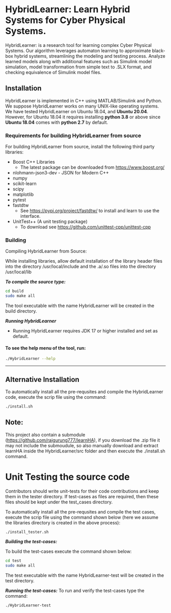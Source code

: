 # HybridLearner: Learn Hybrid Systems for Cyber Physical Systems.
HybridLearner: is a research tool for learning complex Cyber Physical Systems. 
Our algorithm leverages automaton learning to approximate black-box hybrid systems, streamlining the modeling 
and testing process. Analyze learned models along with additional features such as Simulink model simulation, model 
transformation from simple text to .SLX format, and checking equivalence of Simulink model files.

Installation
------------
HybridLearner is implemented in C++ using MATLAB/Simulink and Python. 
We suppose HybridLearner works on many UNIX-like operating systems. 
We have tested HybridLearner on Ubuntu 18.04, and **Ubuntu 20.04**. 
However, for Ubuntu 18.04 it requires installing **python 3.8** or above since **Ubuntu 18.04** comes with **python 2.7** by default.

### Requirements for building HybridLearner from source
For building HybridLearner from source, install the following third party libraries:
- Boost C++ Libraries
  - The latest package can be downloaded from https://www.boost.org/
- nlohmann-json3-dev - JSON for Modern C++
- numpy
- scikit-learn
- scipy
- matplotlib
- pytest
- fastdtw
  - See https://pypi.org/project/fastdtw/ to install and learn to use the interface.
- UnitTest++ (A unit testing package)
  - To download see https://github.com/unittest-cpp/unittest-cpp




### Building 
Compiling HybridLearner from Source:

While installing libraries, allow default installation of the library header files into the directory /usr/local/include and the .a/.so files into the directory /usr/local/lib

***To compile the source type:***
```sh
cd build
sudo make all
```
The tool executable with the name HybridLearner will be created in the build directory.

***Running HybridLearner***
- Running HybridLearner requires JDK 17 or higher installed and set as default.


#### To see the help menu of the tool, run:
```sh
./HybridLearner --help
```
***********
Alternative Installation
-------------------------
To automatically install all the pre-requsites and compile the HybridLearner code, execute the scrip file using the command:
```sh
./install.sh
```

Note:
-------------------------
This project also contain a submodule (https://github.com/rajgurung777/learnHA), if you download the .zip file it may 
not include the submoudule, so also manually download and extract learnHA inside the HybridLearner/src folder and 
then execute the ./install.sh command. 


# Unit Testing the source code
Contributors should write unit-tests for their code contributions and keep them in the tester directory.
If test-cases as files are required, then these files should be kept under the test_cases directory.

To automatically install all the pre-requsites and compile the test cases, execute the scrip file using the command 
shown below (here we assume the libraries directory is created in the above process):
```sh
./install_tester.sh
```
***Building the test-cases:***

To build the test-cases execute the command shown below:
```sh
cd test
sudo make all
```
The test executable with the name HybridLearner-test will be created in the test directory.

***Running the test-cases:***
To run and verify the test-cases type the command: 
```sh
./HybridLearner-test
```

